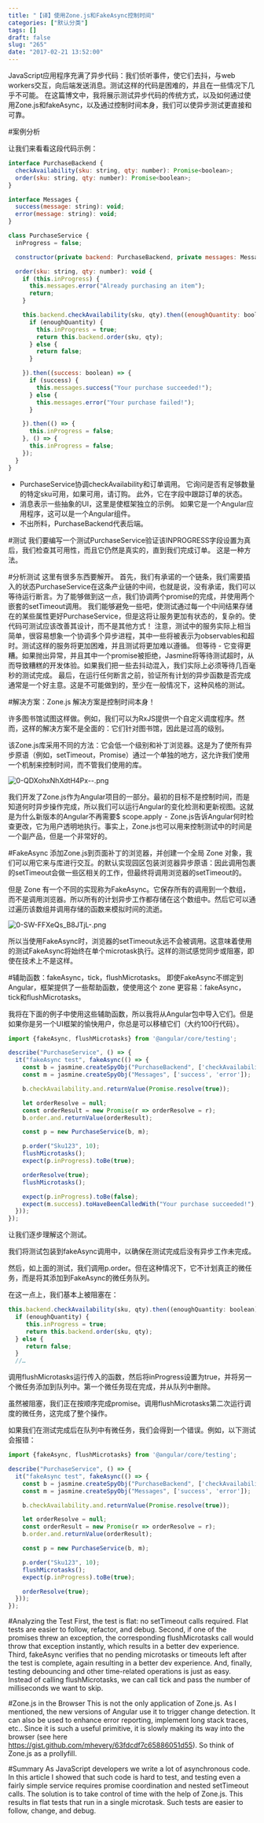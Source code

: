 ```yaml
---
title: "【译】使用Zone.js和FakeAsync控制时间"
categories: ["默认分类"]
tags: []
draft: false
slug: "265"
date: "2017-02-21 13:52:00"
---
```


JavaScript应用程序充满了异步代码：我们侦听事件，使它们去抖，与web workers交互，向后端发送消息。测试这样的代码是困难的，并且在一些情况下几乎不可能。 在这篇博文中，我将展示测试异步代码的传统方式，以及如何通过使用Zone.js和fakeAsync，以及通过控制时间本身，我们可以使异步测试更直接和可靠。

#案例分析

让我们来看看这段代码示例：
```js
interface PurchaseBackend {
  checkAvailability(sku: string, qty: number): Promise<boolean>;
  order(sku: string, qty: number): Promise<boolean>;
}

interface Messages {
  success(message: string): void;
  error(message: string): void;
}

class PurchaseService {
  inProgress = false;

  constructor(private backend: PurchaseBackend, private messages: Messages) {}

  order(sku: string, qty: number): void {
    if (this.inProgress) {
      this.messages.error("Already purchasing an item");
      return;
    }

    this.backend.checkAvailability(sku, qty).then((enoughQuantity: boolean) => {
      if (enoughQuantity) {
        this.inProgress = true;
        return this.backend.order(sku, qty);
      } else {
        return false;
      }

    }).then((success: boolean) => {
      if (success) {
        this.messages.success("Your purchase succeeded!");
      } else {
        this.messages.error("Your purchase failed!");
      }

    }).then(() => {
      this.inProgress = false;
    }, () => {
      this.inProgress = false;
    });
  }
}
```
- PurchaseService协调checkAvailability和订单调用。 它询问是否有足够数量的特定sku可用，如果可用，请订购。 此外，它在字段中跟踪订单的状态。
- 消息表示一些抽象的UI，这里是使框架独立的示例。 如果它是一个Angular应用程序，这可以是一个Angular组件。
- 不出所料，PurchaseBackend代表后端。

#测试
我们要编写一个测试PurchaseService验证该INPROGRESS字段设置为真后，我们检查其可用性，而且它仍然是真实的，直到我们完成订单。
这是一种方法。

#分析测试
这里有很多东西要解开。
首先，我们有承诺的一个链条，我们需要插入的状态PurchaseService在这条产业链的中间，也就是说，没有承诺，我们可以等待运行断言。为了能够做到这一点，我们协调两个promise的完成，并使用两个嵌套的setTimeout调用。
我们能够避免一些吧，使测试通过每一个中间结果存储在的某些属性更好PurchaseService，但是这将让服务更加有状态的，复杂的。使代码可测试应该改善其设计，而不是其他方式！
注意，测试中的服务实际上相当简单，很容易想象一个协调多个异步进程，其中一些将被表示为observables和超时。测试这样的服务将更加困难，并且测试将更加难以遵循。
但等待 - 它变得更糟。如果抛出异常，并且其中一个promise被拒绝，Jasmine将等待测试超时，从而导致糟糕的开发体验。如果我们把一些去抖动混入，我们实际上必须等待几百毫秒的测试完成。
最后，在运行任何断言之前，验证所有计划的异步函数是否完成通常是一个好主意。这是不可能做到的，至少在一般情况下，这种风格的测试。

#解决方案：Zone.js
解决方案是控制时间本身！

许多图书馆试图这样做。例如，我们可以为RxJS提供一个自定义调度程序。然而，这样的解决方案不是全面的：它们针对图书馆，因此是过高的级别。

该Zone.js库采用不同的方法：它会低一个级别和补丁浏览器。这是为了使所有异步原语（例如，setTimeout，Promise）通过一个单独的地方，这允许我们使用一个机制来控制时间，而不管我们使用的库。

![0-QDXohxNhXdtH4Px--.png][1]

我们开发了Zone.js作为Angular项目的一部分。最初的目标不是控制时间，而是知道何时异步操作完成，所以我们可以运行Angular的变化检测和更新视图。这就是为什么新版本的Angular不再需要$ scope.apply  -  Zone.js告诉Angular何时检查更改，它为用户透明地执行。事实上，Zone.js也可以用来控制测试中的时间是一个副产品，但是一个非常好的。

#FakeAsync
添加Zone.js到页面补丁的浏览器，并创建一个全局 Zone 对象，我们可以用它来与库进行交互。的默认实现园区包装浏览器异步原语：因此调用包裹的setTimeout会做一些区相关的工作，但最终将调用浏览器的setTimeout的。

但是 Zone 有一个不同的实现称为FakeAsync。它保存所有的调用到一个数组，而不是调用浏览器。所以所有的计划异步工作都存储在这个数组中。然后它可以通过遍历该数组并调用存储的函数来模拟时间的流逝。

![0-SW-FFXeQs_B8JTjL-.png][2]

所以当使用FakeAsync时，浏览器的setTimeout永远不会被调用。这意味着使用的测试FakeAsync将始终在单个microtask执行。这样的测试感觉同步或阻塞，即使在技术上不是这样。

#辅助函数：fakeAsync，tick，flushMicrotasks。
即使FakeAsync不绑定到Angular，框架提供了一些帮助函数，使使用这个 zone 更容易：fakeAsync，tick和flushMicrotasks。

我将在下面的例子中使用这些辅助函数，所以我将从Angular包中导入它们。但是如果你是另一个UI框架的愉快用户，你总是可以移植它们（大约100行代码）。

```js
import {fakeAsync, flushMicrotasks} from '@angular/core/testing';

describe("PurchaseService", () => {
  it("fakeAsync test", fakeAsync(() => {
    const b = jasmine.createSpyObj("PurchaseBackend", ['checkAvailability', 'order']);
    const m = jasmine.createSpyObj("Messages", ['success', 'error']);

    b.checkAvailability.and.returnValue(Promise.resolve(true));

    let orderResolve = null;
    const orderResult = new Promise(r => orderResolve = r);
    b.order.and.returnValue(orderResult);

    const p = new PurchaseService(b, m);

    p.order("Sku123", 10);
    flushMicrotasks();
    expect(p.inProgress).toBe(true);

    orderResolve(true);
    flushMicrotasks();

    expect(p.inProgress).toBe(false);
    expect(m.success).toHaveBeenCalledWith("Your purchase succeeded!");
  }));
});
```

让我们逐步理解这个测试。

我们将测试包装到fakeAsync调用中，以确保在测试完成后没有异步工作未完成。

然后，如上面的测试，我们调用p.order。但在这种情况下，它不计划真正的微任务，而是将其添加到FakeAsync的微任务队列。

在这一点上，我们基本上被阻塞在：
```js
this.backend.checkAvailability(sku, qty).then((enoughQuantity: boolean) => {
  if (enoughQuantity) {
     this.inProgress = true;
     return this.backend.order(sku, qty);
  } else {
     return false;
  }
  //…
```
调用flushMicrotasks运行传入的函数，然后将inProgress设置为true，并将另一个微任务添加到队列中。第一个微任务现在完成，并从队列中删除。

虽然被阻塞，我们正在按顺序完成promise。调用flushMicrotasks第二次运行调度的微任务，这完成了整个操作。

如果我们在测试完成后在队列中有微任务，我们会得到一个错误。例如，以下测试会报错：
```js
import {fakeAsync, flushMicrotasks} from '@angular/core/testing';

describe("PurchaseService", () => {
  it("fakeAsync test", fakeAsync(() => {
    const b = jasmine.createSpyObj("PurchaseBackend", ['checkAvailability', 'order']);
    const m = jasmine.createSpyObj("Messages", ['success', 'error']);

    b.checkAvailability.and.returnValue(Promise.resolve(true));

    let orderResolve = null;
    const orderResult = new Promise(r => orderResolve = r);
    b.order.and.returnValue(orderResult);

    const p = new PurchaseService(b, m);

    p.order("Sku123", 10);
    flushMicrotasks();
    expect(p.inProgress).toBe(true);

    orderResolve(true);
  }));
});
```

#Analyzing the Test
First, the test is flat: no setTimeout calls required. Flat tests are easier to follow, refactor, and debug.
Second, if one of the promises threw an exception, the corresponding flushMicrotasks call would throw that exception instantly, which results in a better dev experience.
Third, fakeAsync verifies that no pending microtasks or timeouts left after the test is complete, again resulting in a better dev experience.
And, finally, testing debouncing and other time-related operations is just as easy. Instead of calling flushMicrotasks, we can call tick and pass the number of milliseconds we want to skip.

#Zone.js in the Browser
This is not the only application of Zone.js. As I mentioned, the new versions of Angular use it to trigger change detection. It can also be used to enhance error reporting, implement long stack traces, etc.. Since it is such a useful primitive, it is slowly making its way into the browser (see here https://gist.github.com/mhevery/63fdcdf7c65886051d55). So think of Zone.js as a prollyfill.

#Summary
As JavaScript developers we write a lot of asynchronous code. In this article I showed that such code is hard to test, and testing even a fairly simple service requires promise coordination and nested setTimeout calls. The solution is to take control of time with the help of Zone.js. This results in flat tests that run in a single microtask. Such tests are easier to follow, change, and debug.



  [1]: http://img.bi-bo.cn/2017/02/1971631523.png
  [2]: http://img.bi-bo.cn/2017/02/4253397062.png
